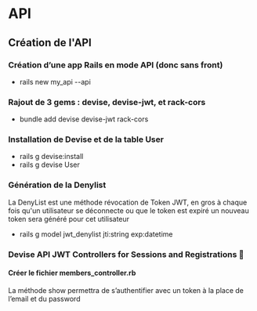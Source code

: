 # API
## Création de l'API
### Création d’une app Rails en mode API (donc sans front)
- rails new my_api --api

### Rajout de 3 gems : devise, devise-jwt, et rack-cors
- bundle add devise devise-jwt rack-cors

### Installation de Devise et de la table User
- rails g devise:install
- rails g devise User

### Génération de la Denylist
La DenyList est une méthode révocation de Token JWT, en gros à chaque fois qu'un utilisateur se déconnecte ou que le token est expiré un nouveau token sera généré pour cet utilisateur

- rails g model jwt_denylist jti:string exp:datetime

### Devise API JWT Controllers for Sessions and Registrations 🧒
#### Créer le fichier members_controller.rb
La méthode show permettra de s’authentifier avec un token à la place de l’email et du password


